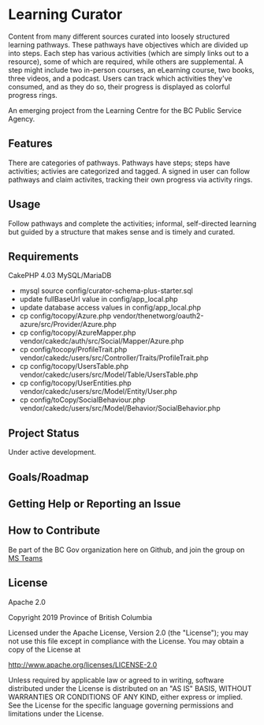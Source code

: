 # Learning Curator

Content from many different sources curated into loosely structured learning pathways. These pathways have objectives which are divided up into steps. Each step has various activities (which are simply links out to a resource), some of which are required, while others are supplemental. A step might include two in-person courses, an eLearning course, two books, three videos, and a podcast. Users can track which activities they've consumed, and as they do so, their progress is displayed as colorful progress rings.

An emerging project from the Learning Centre for the BC Public Service Agency.

## Features

There are categories of pathways. Pathways have steps; steps have activities; activies are categorized and tagged. A signed in user can follow pathways and claim activites, tracking their own progress via activity rings.

## Usage
Follow pathways and complete the activities; informal, self-directed learning but guided by a structure that makes sense and is timely and curated.

## Requirements

CakePHP 4.03
MySQL/MariaDB

- mysql source config/curator-schema-plus-starter.sql
- update fullBaseUrl value in config/app_local.php
- update database access values in config/app_local.php
- cp config/tocopy/Azure.php vendor/thenetworg/oauth2-azure/src/Provider/Azure.php
- cp config/tocopy/AzureMapper.php vendor/cakedc/auth/src/Social/Mapper/Azure.php
- cp config/tocopy/ProfileTrait.php vendor/cakedc/users/src/Controller/Traits/ProfileTrait.php
- cp config/tocopy/UsersTable.php vendor/cakedc/users/src/Model/Table/UsersTable.php
- cp config/tocopy/UserEntities.php vendor/cakedc/users/src/Model/Entity/User.php
- cp config/toCopy/SocialBehaviour.php vendor/cakedc/users/src/Model/Behavior/SocialBehavior.php

## Project Status

Under active development.

## Goals/Roadmap

## Getting Help or Reporting an Issue

## How to Contribute

Be part of the BC Gov organization here on Github, and join the group on [MS Teams](https://teams.microsoft.com/l/team/19%3a806e7ba6694e4bb1865bd3263084f80f%40thread.tacv2/conversations?groupId=08283480-3b33-45cd-ab68-0c9d6ede80e0&tenantId=6fdb5200-3d0d-4a8a-b036-d3685e359adc) 

## License
Apache 2.0

Copyright 2019 Province of British Columbia

Licensed under the Apache License, Version 2.0 (the "License");
you may not use this file except in compliance with the License.
You may obtain a copy of the License at 

http://www.apache.org/licenses/LICENSE-2.0

Unless required by applicable law or agreed to in writing, software
distributed under the License is distributed on an "AS IS" BASIS,
WITHOUT WARRANTIES OR CONDITIONS OF ANY KIND, either express or implied.
See the License for the specific language governing permissions and
limitations under the License.
